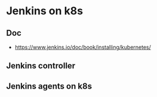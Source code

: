 # Jenkins on k8s

## Doc

- https://www.jenkins.io/doc/book/installing/kubernetes/

## Jenkins controller

## Jenkins agents on k8s
